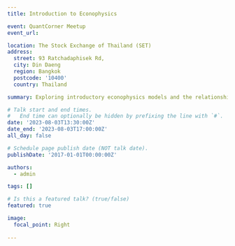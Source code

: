 ```yaml
---
title: Introduction to Econophysics

event: QuantCorner Meetup
event_url: 

location: The Stock Exchange of Thailand (SET)
address:
  street: 93 Ratchadaphisek Rd, 
  city: Din Daeng
  region: Bangkok 
  postcode: '10400'
  country: Thailand

summary: Exploring introductory econophysics models and the relationship between financial and physical systems

# Talk start and end times.
#   End time can optionally be hidden by prefixing the line with `#`.
date: '2023-08-03T13:30:00Z'
date_end: '2023-08-03T17:00:00Z'
all_day: false

# Schedule page publish date (NOT talk date).
publishDate: '2017-01-01T00:00:00Z'

authors:
  - admin

tags: []

# Is this a featured talk? (true/false)
featured: true

image:
  focal_point: Right
  
---
```

